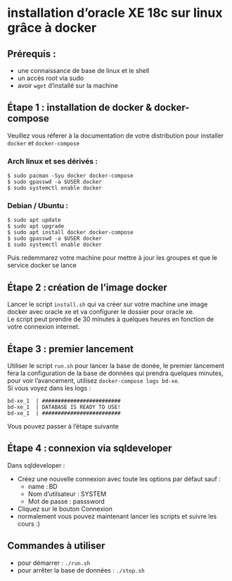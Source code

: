 # installation d’oracle XE 18c sur linux grâce à docker 

## Prérequis : 
- une connaissance de base de linux et le shell
- un accès root via sudo 
- avoir `wget` d’installé sur la machine

## Étape 1 : installation de docker & docker-compose
Veuillez vous réferer à la documentation de votre distribution pour installer `docker` et `docker-compose`  
### Arch linux et ses dérivés : 
```
$ sudo pacman -Syu docker docker-compose
$ sudo gpasswd -a $USER docker
$ sudo systemctl enable docker
```
### Debian / Ubuntu : 
```
$ sudo apt update 
$ sudo apt upgrade
$ sudo apt install docker docker-compose
$ sudo gpasswd -a $USER docker
$ sudo systemctl enable docker
```
Puis redemmarez votre machine pour mettre à jour les groupes et que le service docker se lance 

## Étape 2 : création de l’image docker 
Lancer le script `install.sh` qui va créer sur votre machine une image docker avec oracle xe et va configurer le dossier pour oracle xe.  
Le script peut prendre de 30 minutes à quelques heures en fonction de votre connexion internet.

## Étape 3 : premier lancement 
Utiliser le script `run.sh` pour lancer la base de donée, le premier lancement fera la configuration de la base de données qui prendra quelques minutes, pour voir l’avancement, utilisez `docker-compose logs bd-xe`.  
Si vous voyez dans les logs : 
```
bd-xe_1  | #########################
bd-xe_1  | DATABASE IS READY TO USE!
bd-xe_1  | #########################
```
Vous pouvez passer à l’étape suivante 


## Étape 4 : connexion via sqldeveloper 
Dans sqldeveloper : 
- Créez une nouvelle connexion avec toute les options par défaut sauf : 
    - name : BD
    - Nom d’utilsateur : SYSTEM
    - Mot de passe : passsword 
- Cliquez sur le bouton Connexion
- normalement vous pouvez maintenant lancer les scripts et suivre les cours :)

## Commandes à utiliser
- pour démarrer : `./run.sh`
- pour arrêter la base de données : `./stop.sh`